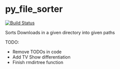 py_file_sorter
==============
[![Build Status](https://travis-ci.org/cshinaver/py_file_sorter.svg?branch=master)](https://travis-ci.org/cshinaver/py_file_sorter)
   
Sorts Downloads in a given directory into given paths


TODO:
* Remove TODOs in code
* Add TV Show differentiation
* Finish rmdirtree function
